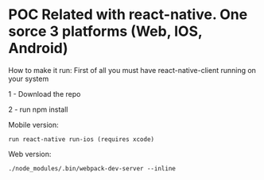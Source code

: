 # POC Related with react-native. One sorce 3 platforms (Web, IOS, Android)

How to make it run:
First of all you must have react-native-client running on your system

1 - Download the repo

2 - run npm install

Mobile version:
```
run react-native run-ios (requires xcode)
```

Web version:
```
./node_modules/.bin/webpack-dev-server --inline
```

